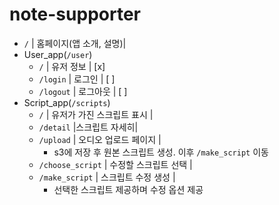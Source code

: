 ﻿# note-supporter

- `/` | 홈페이지(앱 소개, 설명)|
- User_app(`/user`)
  - `/` | 유저 정보 | [x]
  - `/login` | 로그인 | [ ]
  - `/logout` | 로그아웃 | [ ]
- Script_app(`/scripts`)
  - `/` | 유저가 가진 스크립트 표시 |
  - `/detail` |스크립트 자세히|
  - `/upload` | 오디오 업로드 페이지 |
    - s3에 저장 후 원본 스크립트 생성. 이후 `/make_script` 이동
  - `/choose_script` | 수정할 스크립트 선택 |
  - `/make_script` | 스크립트 수정 생성 |
    - 선택한 스크립트 제공하며 수정 옵션 제공
